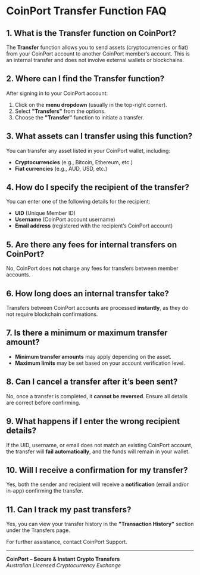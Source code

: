 # **CoinPort Transfer Function FAQ**  

## **1. What is the Transfer function on CoinPort?**  
The **Transfer** function allows you to send assets (cryptocurrencies or fiat) from your CoinPort account to another CoinPort member’s account. This is an internal transfer and does not involve external wallets or blockchains.  

## **2. Where can I find the Transfer function?**  
After signing in to your CoinPort account:  
1. Click on the **menu dropdown** (usually in the top-right corner).  
2. Select **"Transfers"** from the options.  
3. Choose the **"Transfer"** function to initiate a transfer.  

## **3. What assets can I transfer using this function?**  
You can transfer any asset listed in your CoinPort wallet, including:  
- **Cryptocurrencies** (e.g., Bitcoin, Ethereum, etc.)  
- **Fiat currencies** (e.g., AUD, USD, etc.)  

## **4. How do I specify the recipient of the transfer?**  
You can enter one of the following details for the recipient:  
- **UID** (Unique Member ID)  
- **Username** (CoinPort account username)  
- **Email address** (registered with the recipient’s CoinPort account)  

## **5. Are there any fees for internal transfers on CoinPort?**  
No, CoinPort does **not** charge any fees for transfers between member accounts.  

## **6. How long does an internal transfer take?**  
Transfers between CoinPort accounts are processed **instantly**, as they do not require blockchain confirmations.  

## **7. Is there a minimum or maximum transfer amount?**  
- **Minimum transfer amounts** may apply depending on the asset.  
- **Maximum limits** may be set based on your account verification level.  

## **8. Can I cancel a transfer after it’s been sent?**  
No, once a transfer is completed, it **cannot be reversed**. Ensure all details are correct before confirming.  

## **9. What happens if I enter the wrong recipient details?**  
If the UID, username, or email does not match an existing CoinPort account, the transfer will **fail automatically**, and the funds will remain in your wallet.  

## **10. Will I receive a confirmation for my transfer?**  
Yes, both the sender and recipient will receive a **notification** (email and/or in-app) confirming the transfer.  

## **11. Can I track my past transfers?**  
Yes, you can view your transfer history in the **"Transaction History"** section under the Transfers page.  

For further assistance, contact CoinPort Support.  

---  
**CoinPort – Secure & Instant Crypto Transfers**  
*Australian Licensed Cryptocurrency Exchange*

